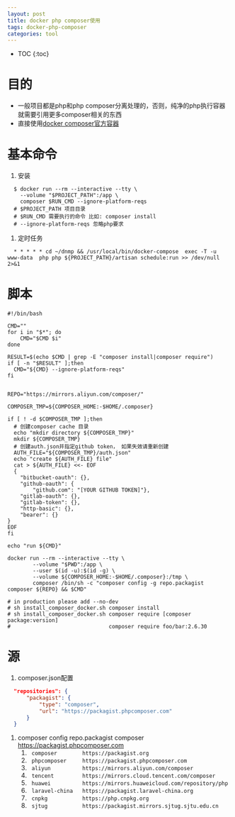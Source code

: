 ```yaml
---
layout: post
title: docker php composer使用
tags: docker-php-composer
categories: tool
---
```


* TOC
{:toc}


# 目的
- 一般项目都是php和php composer分离处理的，否则，纯净的php执行容器就需要引用更多composer相关的东西
- 直接使用[docker composer官方容器](https://hub.docker.com/_/composer)

# 基本命令
1. 安装
  ```shell
    $ docker run --rm --interactive --tty \
      --volume "$PROJECT_PATH":/app \
      composer $RUN_CMD --ignore-platform-reqs
    # $PROJECT_PATH 项目目录
    # $RUN_CMD 需要执行的命令 比如: composer install
    # --ignore-platform-reqs 忽略php要求
  ```
1. 定时任务
  ```shell
    * * * * * cd ~/dnmp && /usr/local/bin/docker-compose  exec -T -u www-data  php php ${PROJECT_PATH}/artisan schedule:run >> /dev/null 2>&1
  ```
# 脚本
```shell
#!/bin/bash

CMD=""
for i in "$*"; do
    CMD="$CMD $i"
done

RESULT=$(echo $CMD | grep -E "composer install|composer require")
if [ -n "$RESULT" ];then
  CMD="${CMD} --ignore-platform-reqs"
fi


REPO="https://mirrors.aliyun.com/composer/"

COMPOSER_TMP=${COMPOSER_HOME:-$HOME/.composer}

if [ ! -d $COMPOSER_TMP ];then
  # 创建composer cache 目录
  echo "mkdir directory ${COMPOSER_TMP}"
  mkdir ${COMPOSER_TMP}
  # 创建auth.json并指定github token， 如果失效请重新创建
  AUTH_FILE="${COMPOSER_TMP}/auth.json"
  echo "create ${AUTH_FILE} file"
  cat > ${AUTH_FILE} <<- EOF
  {
    "bitbucket-oauth": {},
    "github-oauth": {
        "github.com": "[YOUR GITHUB TOKEN]"},
    "gitlab-oauth": {},
    "gitlab-token": {},
    "http-basic": {},
    "bearer": {}
}
EOF
fi

echo "run ${CMD}"

docker run --rm --interactive --tty \
        --volume "$PWD":/app \
        --user $(id -u):$(id -g) \
        --volume ${COMPOSER_HOME:-$HOME/.composer}:/tmp \
        composer /bin/sh -c "composer config -g repo.packagist composer ${REPO} && $CMD"

# in production please add --no-dev
# sh install_composer_docker.sh composer install
# sh install_composer_docker.sh composer require [composer package:version]
#                               composer require foo/bar:2.6.30
```


# 源
1. composer.json配置
  ```json
    "repositories": {
        "packagist": {
            "type": "composer",
            "url": "https://packagist.phpcomposer.com"
        }
    }
  ```
1. composer config repo.packagist composer https://packagist.phpcomposer.com
    1. ```  composer        https://packagist.org ```
    1. ```  phpcomposer     https://packagist.phpcomposer.com ```
    1. ```  aliyun          https://mirrors.aliyun.com/composer ```
    1. ```  tencent         https://mirrors.cloud.tencent.com/composer  ```
    1. ```  huawei          https://mirrors.huaweicloud.com/repository/php  ```
    1. ```  laravel-china   https://packagist.laravel-china.org ```
    1. ```  cnpkg           https://php.cnpkg.org ```
    1. ```  sjtug           https://packagist.mirrors.sjtug.sjtu.edu.cn ```